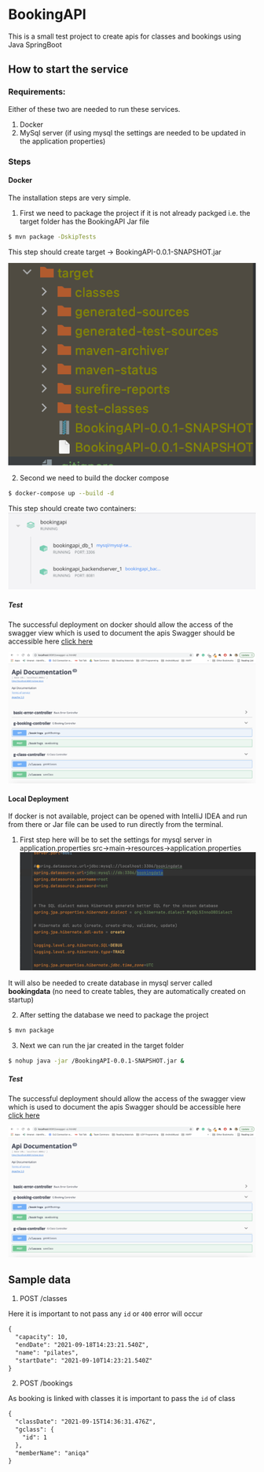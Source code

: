 # BookingAPI

This is a small test project to create apis for classes and bookings using Java SpringBoot

## How to start the service

### Requirements:


Either of these two are needed to run these services.
1. Docker
2. MySql server (if using mysql the settings are needed to be updated in the application properties)

### Steps

#### Docker

The installation steps are very simple.
1. First we need to package the project if it is not already packged i.e. the target folder has the BookingAPI Jar file

```sh
$ mvn package -DskipTests
```
This step should create target -> BookingAPI-0.0.1-SNAPSHOT.jar 

![Step 1](images/target.png)

2. Second we need to build the docker compose

```sh
$ docker-compose up --build -d
```
This step should create two containers:
![Step 2](images/docker.png)

##### Test

The successful deployment on docker should allow the access of the swagger view which is used to document the apis
Swagger should be accessible here [click here](http://localhost:8081/swagger-ui.html#/)

![Test](images/Swagger.png)

#### Local Deployment

If docker is not available, project can be opened with IntelliJ IDEA and run from there or Jar file can be used to run directly from the terminal.
1. First step here will be to set the settings for mysql server in application.properties
src->main->resources->application.properties
   ![Properties](images/application_properties.png)
   
It will also be needed to create database in mysql server called **bookingdata** (no need to create tables, they are automatically created on startup)

2. After setting the database we need to package the project

```sh
$ mvn package
```

3. Next we can run the jar created in the target folder

```sh
$ nohup java -jar /BookingAPI-0.0.1-SNAPSHOT.jar &
```

##### Test

The successful deployment should allow the access of the swagger view which is used to document the apis
Swagger should be accessible here [click here](http://localhost:8081/swagger-ui.html#/)

![Test](images/Swagger.png)


## Sample data
1. POST /classes

Here it is important to not pass any `id` or `400` error will occur
```
{
  "capacity": 10,
  "endDate": "2021-09-18T14:23:21.540Z",
  "name": "pilates",
  "startDate": "2021-09-10T14:23:21.540Z"
}
```

2. POST /bookings

As booking is linked with classes it is important to pass the `id` of class
```
{
  "classDate": "2021-09-15T14:36:31.476Z",
  "gclass": {
    "id": 1
  },
  "memberName": "aniqa"
}
```


